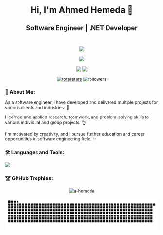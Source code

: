 <h1 align="center">Hi, I'm Ahmed Hemeda 👋</h1>
<h2 align="center">Software Engineer | .NET Developer</h2> <br>
  <p align="center"> <img src="https://komarev.com/ghpvc/?username=a-hemeda&label=Profile+Views&color=800000&style=flat" height="45"/> </p>
  <p align="center"> <a href="https://www.google.com.eg/search?q=ahmed+hemeda">
  <img src="https://readme-typing-svg.herokuapp.com/?lines=Visit%20LinkedIn%20Profile%20🔆;Check%20Useful%20Materials%20👌;Follow%20for%20New%20Updates%20✨&font=Bold%20Code&center=true&height=30&color=30D050&pause=1750&vCenter=true&size=20"></a> </p>
  <p align="center"> <a href="https://www.linkedin.com/in/a-hemeda"> <img src="https://img.shields.io/badge/LinkedIn-282C34?logo=linkedin&logoColor=0077B5" height="60"/></a>
  <a href="mailto:7hemeda@gmail.com"> <img src="https://skillicons.dev/icons?i=gmail&perline=1" height="60"/> </div> </p>
  <p align="center"> <img alt="total stars" src="https://custom-icon-badges.demolab.com/github/stars/A-Hemeda?color=DDA700&style=for-the-badge&labelColor=AA8500&logo=star"/></a>
  <img alt="followers" src="https://custom-icon-badges.demolab.com/github/followers/A-Hemeda?color=30B050&labelColor=108030&style=for-the-badge&logo=person-add&label=Followers&logoColor=white"/></a> </p>
<h3 align="left">💎 About Me:</h3>
  <p align="left">As a software engineer, I have developed and delivered multiple projects for various clients and industries. 🔆</p>
  <p align="left">I learned and applied research, teamwork, and problem-solving skills to various individual and group projects. 👌</p>
  <p align="left">I'm motivated by creativity, and I pursue further education and career opportunities in software engineering field. ✨</p>
<h3 align="left">🛠️ Languages and Tools:</h3>
  <p align="center"> <div align="left"> <img src="https://skillicons.dev/icons?i=cpp,cs,dotnet,html,css,js,angular,git,postman,stackoverflow,visualstudio,vscode&perline=12"/> </div> </p>
<h3 align="left">🏆 GitHub Trophies:</h3>
  <p align="center"> <img src="https://github-profile-trophy.vercel.app/?username=a-hemeda&theme=algolia" alt="a-hemeda"/></a> </p>
  <p align="center"> <img src="https://raw.githubusercontent.com/batooldshilleh/batooldshilleh/output/github-contribution-grid-snake.svg"></a> </p>
